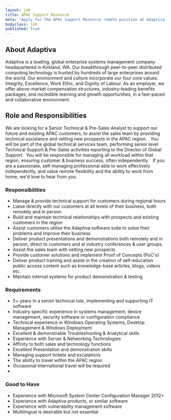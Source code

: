 ```yaml
---
layout: job
title: APAC Support Resource
meta: "Apply for the APAC Support Resource remote position at Adaptiva."
bodyclass: job
published: true
---
```

## About Adaptiva
Adaptiva is a leading, global enterprise systems management company headquartered in Kirkland, WA. Our breakthrough peer-to-peer distributed computing technology is trusted by hundreds of large enterprises around the world. Our environment and culture incorporate our four core values: Integrity, Excellence, Work Ethic, and Dignity of Labour. As an employer, we offer above-market compensation structures, industry-leading benefits packages, and incredible learning and growth opportunities, in a fast-paced and collaborative environment.


## Role and Responsibilities
We are looking for a Senior Technical & Pre-Sales Analyst to support our future and existing APAC customers, to assist the sales team by providing technical assistance and vetting new prospects in the APAC region.
 
You will be part of the global technical services team, performing senior level Technical Support & Pre-Sales activities reporting to the Director of Global Support.  You will be responsible for managing all workload within that region, ensuring customer & business success, often independently.
 
If you are a passionate, self-managing professional able to work effectively independently, and value remote flexibility and the ability to work from home, we'd love to hear from you. 

### Responsibilities
* Manage & provide technical support for customers during regional hours 
* Liaise directly with our customers at all levels of their business, both remotely and in person
* Build and maintain technical relationships with prospects and existing customers in the region
* Assist customers utilise the Adaptiva software suite to solve their problems and improve their business
* Deliver product presentations and demonstrations both remotely and in person, direct to customers and at industry conferences & user groups.
* Assist the sales team with vetting new prospects
* Provide customer solutions and implement Proof of Concepts (PoC's)
* Deliver product training and assist in the creation of self-education public access content such as knowledge-base articles, blogs, videos etc.
* Maintain internal systems for product demonstration & testing



### Requirements
* 5+ years in a senior technical role, implementing and supporting IT software
* Industry specific experience in systems management, device management, security software or configuration compliance
* Technical experience in Windows Operating Systems, Desktop Management & Windows Deployment
* Excellent & demonstrable Troubleshooting & Analytical skills
* Experience with Server & Networking Technologies
* Affinity to both sales and technology functions
* Excellent Presentation and demonstration skills
* Managing support tickets and escalations
* The ability to travel within the APAC region
* Occasional International travel will be required
* 

### Good to Have
* Experience with Microsoft System Center Configuration Manager 2012+
* Experience with Adaptiva products, or similar software
* Experience with vulnerability management software
* Multilingual is desirable but not essential